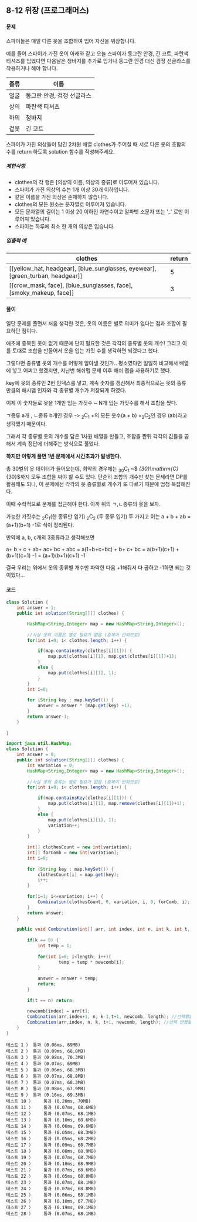 ## 8-12 위장 (프로그래머스)

#### 문제

스파이들은 매일 다른 옷을 조합하여 입어 자신을 위장합니다.

예를 들어 스파이가 가진 옷이 아래와 같고 오늘 스파이가 동그란 안경, 긴 코트, 파란색 티셔츠를 입었다면 다음날은 청바지를 추가로 입거나 동그란 안경 대신 검정 선글라스를 착용하거나 해야 합니다.

| 종류 | 이름                       |
| ---- | -------------------------- |
| 얼굴 | 동그란 안경, 검정 선글라스 |
| 상의 | 파란색 티셔츠              |
| 하의 | 청바지                     |
| 겉옷 | 긴 코트                    |

스파이가 가진 의상들이 담긴 2차원 배열 clothes가 주어질 때 서로 다른 옷의 조합의 수를 return 하도록 solution 함수를 작성해주세요.

##### 제한사항

- clothes의 각 행은 [의상의 이름, 의상의 종류]로 이루어져 있습니다.
- 스파이가 가진 의상의 수는 1개 이상 30개 이하입니다.
- 같은 이름을 가진 의상은 존재하지 않습니다.
- clothes의 모든 원소는 문자열로 이루어져 있습니다.
- 모든 문자열의 길이는 1 이상 20 이하인 자연수이고 알파벳 소문자 또는 '_' 로만 이루어져 있습니다.
- 스파이는 하루에 최소 한 개의 의상은 입습니다.

##### 입출력 예

| clothes                                                      | return |
| ------------------------------------------------------------ | ------ |
| [[yellow_hat, headgear], [blue_sunglasses, eyewear], [green_turban, headgear]] | 5      |
| [[crow_mask, face], [blue_sunglasses, face], [smoky_makeup, face]] | 3      |

#### 풀이

일단 문제를 풀면서 처음 생각한 것은, 옷의 이름은 별로 의미가 없다는 점과 조합이 필요하단 점이다.

애초에 중복된 옷이 없기 때문에 단지 필요한 것은 각각의 종류별 옷의 개수! 그리고 이를 토대로 조합을 만들어서 옷을 입는 가짓 수를 생각하면 되겠다고 했다.

그렇다면 종류별 옷의 개수를 어떻게 알아낼 것인가.. 평소였다면 일일히 비교해서 배열에 넣고 어쩌고 했겠지만, 지난번 해쉬맵 문제 이후 해쉬 맵을 사용하기로 했다.

key에 옷의 종류인 2번 인덱스를 넣고, 계속 숫자를 갱신해서 최종적으로는 옷의 종류만큼의 해시맵 인자와 각 종류별 개수가 저장되게 하였다.

이제 이 숫자들로 옷을 1개만 입는 가짓수 ~ N개 입는 가짓수를 해서 조합을 짰다.

ㄱ종류 a개 , ㄴ종류 b개인 경우 -> $_{2}\mathrm{C}_{1}$ +의 모든 옷수(a + b) +$_{2}\mathrm{C}_{2}$인 경우 (ab)라고 생각했기 때문이다.

그래서 각 종류별 옷의 개수를 담은 1차원 배열을 만들고, 조합을 짠뒤 각각의 값들을 곱해서 계속 정답에 더해주는 방식으로 풀었다.

**하지만 이렇게 풀면 1번 문제에서 시간초과가 발생한다.**

총 30벌의 옷 데이터가 들어오는데, 최악의 경우에는 $_{30}\mathrm{C}_{1}$ ~$ _{30}\mathrm{C}_{30}$까지 모두 조합을 짜야 할 수도 있다. 단순히 조합의 개수만 찾는 문제라면 DP를 활용해도 되나, 이 문제에선 각각의 옷 종류별로 개수가 또 다르기 때문에 엄청 복잡해진다.

이때 수학적으로 문제를 접근해야 한다.  아까 위의 ㄱ,ㄴ종류의 옷을 보자.

가능한 가짓수는 $_{2}\mathrm{C}_{1}$(한 종류만 입기) $_{2}\mathrm{C}_{2}$ (두 종류 입기) 두 가지고 이는 a + b + ab = (a+1)(b+1) -1로 식이 정리된다.

만약에 a, b, c개의 3종류라고 생각해보면

 a+ b + c + ab+ ac+ bc + abc = a(1+b+c+bc) + b+ c+ bc = a(b+1)(c+1) + (b+1)(c+1) -1 = (a+1)(b+1)(c+1) -1

결국 우리는 위에서 옷의 종류별 개수만 파악한 다음 +1해줘서 다 곱하고 -1하면 되는 것이었다...

#### 코드

````java
class Solution {
	int answer = 1;
    public int solution(String[][] clothes) {  

        HashMap<String,Integer> map = new HashMap<String,Integer>();
        
        //사실 옷의 이름은 별로 필요가 없음 (중복이 안되므로)
        for(int i=0; i< clothes.length; i++) {  

        	if(map.containsKey(clothes[i][1])) {
        		map.put(clothes[i][1], map.get(clothes[i][1])+1);
        	}
        	else {
        		map.put(clothes[i][1], 1);
        	}
        }
        int i=0;
        
        for (String key : map.keySet()) {
        	answer = answer * (map.get(key) +1);
        } 
        return answer-1;
    }
    
}
````

````java
import java.util.HashMap;
class Solution {
	int answer = 0;
    public int solution(String[][] clothes) {  
        int variation = 0;
        HashMap<String,Integer> map = new HashMap<String,Integer>();
        
        //사실 옷의 종류는 별로 필요가 없음 (중복이 안되므로)
        for(int i=0; i< clothes.length; i++) {  

        	if(map.containsKey(clothes[i][1])) {
        		map.put(clothes[i][1], map.remove(clothes[i][1])+1);
        	}
        	else {
        		map.put(clothes[i][1], 1);
        		variation++;
        	}
        }
        
        int[] clothesCount = new int[variation];
        int[] forComb = new int[variation];
        int i=0;
        
        for (String key : map.keySet()) {
        	clothesCount[i] = map.get(key);        	
        	i++;
        }
        
        for(i=1; i<=variation; i++) {
        	Combination(clothesCount, 0, variation, i, 0, forComb, i);
        }
        return answer;
    }
    
    public void Combination(int[] arr, int index, int n, int k, int t, int[] newcomb, int length) {
    	
    	if(k == 0) {
    		int temp = 1;
    		
    		for(int i=0; i<length; i++){
    				temp = temp * newcomb[i];
    		}
    		
    		answer = answer + temp;
    		return;
    	}
    	
    	if(t == n) return;
    	
    	newcomb[index] = arr[t];
    	Combination(arr,index+1, n, k-1,t+1, newcomb, length); //선택했을 때
    	Combination(arr,index, n, k, t+1, newcomb, length); //선택 안했을 때
    }
}
````

````
테스트 1 〉	통과 (0.06ms, 69MB)
테스트 2 〉	통과 (0.09ms, 68.8MB)
테스트 3 〉	통과 (0.08ms, 70.3MB)
테스트 4 〉	통과 (0.07ms, 69MB)
테스트 5 〉	통과 (0.06ms, 68.3MB)
테스트 6 〉	통과 (0.07ms, 68.8MB)
테스트 7 〉	통과 (0.07ms, 68.3MB)
테스트 8 〉	통과 (0.08ms, 67.9MB)
테스트 9 〉	통과 (0.16ms, 69.3MB)
테스트 10 〉	통과 (0.20ms, 70MB)
테스트 11 〉	통과 (0.07ms, 68.6MB)
테스트 12 〉	통과 (0.07ms, 68.1MB)
테스트 13 〉	통과 (0.10ms, 68.6MB)
테스트 14 〉	통과 (0.06ms, 69.6MB)
테스트 15 〉	통과 (0.05ms, 68.3MB)
테스트 16 〉	통과 (0.05ms, 68.2MB)
테스트 17 〉	통과 (0.09ms, 68.7MB)
테스트 18 〉	통과 (0.08ms, 68.9MB)
테스트 19 〉	통과 (0.07ms, 68.7MB)
테스트 20 〉	통과 (0.10ms, 68.9MB)
테스트 21 〉	통과 (0.07ms, 68.6MB)
테스트 22 〉	통과 (0.05ms, 68.8MB)
테스트 23 〉	통과 (0.07ms, 68.1MB)
테스트 24 〉	통과 (0.07ms, 68.8MB)
테스트 25 〉	통과 (0.06ms, 68.1MB)
테스트 26 〉	통과 (0.10ms, 67.7MB)
테스트 27 〉	통과 (0.19ms, 69.1MB)
테스트 28 〉	통과 (0.07ms, 68.1MB)
````